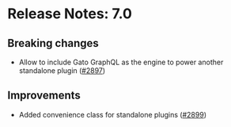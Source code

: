 # Release Notes: 7.0

## Breaking changes

- Allow to include Gato GraphQL as the engine to power another standalone plugin ([#2897](https://github.com/GatoGraphQL/GatoGraphQL/pull/2897))

## Improvements

- Added convenience class for standalone plugins ([#2899](https://github.com/GatoGraphQL/GatoGraphQL/pull/2899))

<!-- ## Fixed -->
